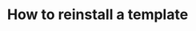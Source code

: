 ---
lang: en
layout: doc
permalink: /doc/how-to-reinstall-a-template/
redirect_from:
- /doc/reinstall-template/
- /doc/whonix/reinstall/
redirect_to: https://qubes-doc-rst.readthedocs.io/en/latest/user/how-to-guides/how-to-reinstall-a-template.html
ref: 128
title: How to reinstall a template
---